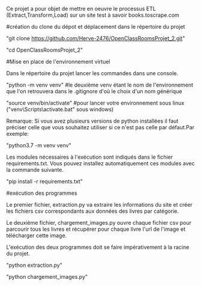 Ce projet a pour objet de mettre en oeuvre le processus ETL (Extract,Transform,Load) sur un site test à savoir books.toscrape.com


#création du clone du dépot et déplacement dans le répertoire du projet

"git clone https://github.com/Herve-2476/OpenClassRoomsProjet_2.git"

"cd OpenClassRoomsProjet_2"


#Mise en place de l'environnement virtuel

Dans le répertoire du projet lancer les commandes dans une console.

"python -m venv venv"   #le deuxième venv étant le nom de l'environnement que l'on retrouvera dans le .gitignore d'où le choix d'un nom générique

"source venv/bin/activate" #pour lancer votre environnement sous linux ("venv\Scripts\activate.bat" sous windows)

Remarque: Si vous avez plusieurs versions de python installées il faut préciser celle que vous souhaitez utiliser si ce n'est pas celle par défaut.Par exemple:

"python3.7 -m venv venv"

Les modules nécessaires à l'exécution sont indiqués dans le fichier requirements.txt.
Vous pouvez installez automatiquement ces modules avec la commande suivante.

"pip install -r requirements.txt"


#exécution des programmes

Le premier fichier, extraction.py va extraire les informations du site et créer les fichiers csv correspondants aux données des livres par catégorie.

Le deuxième fichier, chargement_images.py ouvre chaque fichier csv pour parcourir tous les livres et récupérer pour chaque livre l'url de l'image et télécharger cette image.

L'exécution des deux programmes doit se faire impérativement à la racine du projet.

"python extraction.py"

"python chargement_images.py"